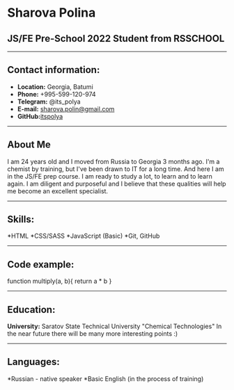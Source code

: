 # Sharova Polina
## JS/FE Pre-School 2022 Student from RSSCHOOL
****
## Contact information:
* __Location:__ Georgia, Batumi
* __Phone:__ +995-599-120-974
* __Telegram:__ @its_polya
* __E-mail:__ sharova.polin@gmail.com
* __GitHub:__[itspolya](https://github.com/itspolya)
*****
## About Me
I am 24 years old and I moved from Russia to Georgia 3 months ago. I'm a chemist by training, but I've been drawn to IT for a long time. And here I am in the JS/FE prep course. I am ready to study a lot, to learn and to learn again. I am diligent and purposeful and I believe that these qualities will help me become an excellent specialist.
********
## Skills:
*HTML
*CSS/SASS
*JavaScript (Basic)
*Git, GitHub
*********
## Code example:
function multiply(a, b){
  return a * b
}
***********
## Education:
__University:__ Saratov State Technical University "Chemical Technologies"
In the near future there will be many more interesting points :)
******
## Languages:
*Russian - native speaker
*Basic English (in the process of training)

